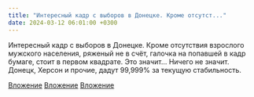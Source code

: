 ```yaml
---
title: "Интересный кадр с выборов в Донецке. Кроме отсутст..."
date: 2024-03-12 06:01:00 +0300
---
```


Интересный кадр с выборов в Донецке. Кроме отсутствия взрослого мужского населения, ряженый не в счёт, галочка на попавшей в кадр бумаге, стоит в первом квадрате.
Это значит... Ничего не значит. Донецк, Херсон и прочие, дадут 99,999% за текущую стабильность.


[Вложение](/assets/vk_photos/2/IwQYpTloAiE.jpg)
[Вложение](/assets/vk_photos/2/0iCQ7plC3Zc.jpg)
[Вложение](/assets/vk_photos/3/9s0R3TnLroo.jpg)
